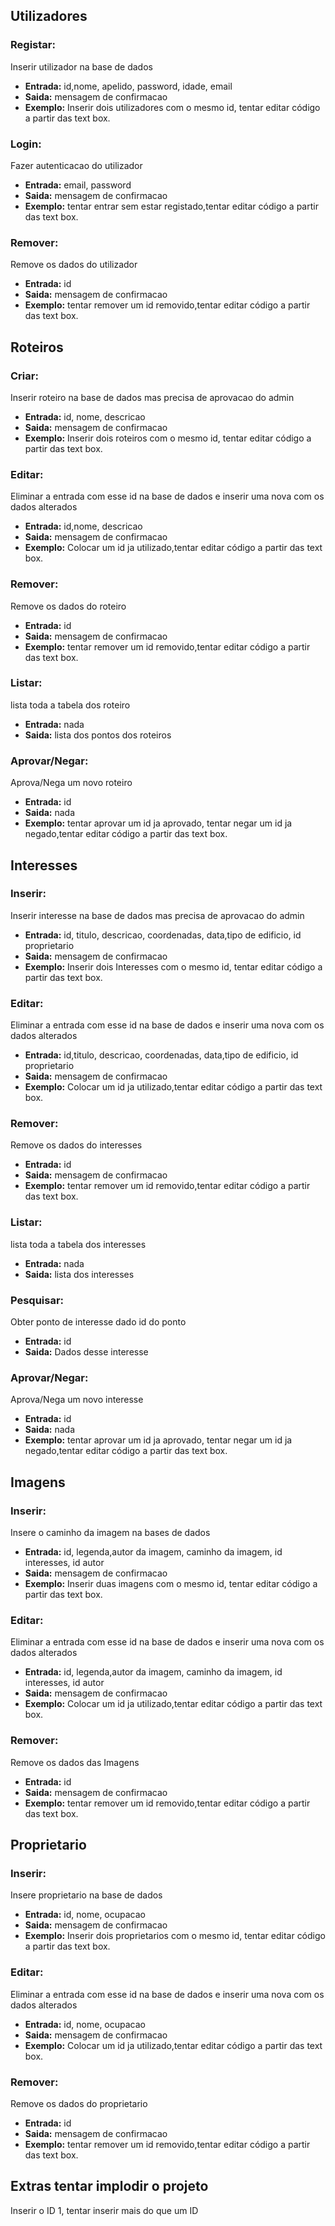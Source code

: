 ## Utilizadores 
### Registar:
Inserir utilizador na base de dados
* **Entrada:** id,nome, apelido, password, idade, email
* **Saida:** mensagem de confirmacao
* **Exemplo:** Inserir dois utilizadores com o mesmo id, tentar editar código a partir das text box.
### Login: 
Fazer autenticacao do utilizador
* **Entrada:** email, password
* **Saida:** mensagem de confirmacao
* **Exemplo:** tentar entrar sem estar registado,tentar editar código a partir das text box.
### Remover:
Remove os dados do utilizador
* **Entrada:** id
* **Saida:** mensagem de confirmacao
* **Exemplo:** tentar remover um id removido,tentar editar código a partir das text box.
## Roteiros
### Criar:
Inserir roteiro na base de dados mas precisa de aprovacao do admin
* **Entrada:** id, nome, descricao
* **Saida:** mensagem de confirmacao
* **Exemplo:** Inserir dois roteiros com o mesmo id, tentar editar código a partir das text box.
### Editar:
Eliminar a entrada com esse id na base de dados e inserir uma nova com os dados alterados
* **Entrada:** id,nome, descricao
* **Saida:** mensagem de confirmacao
* **Exemplo:** Colocar um id ja utilizado,tentar editar código a partir das text box.
### Remover:
Remove os dados do roteiro
* **Entrada:** id
* **Saida:** mensagem de confirmacao
* **Exemplo:** tentar remover um id removido,tentar editar código a partir das text box.
### Listar:
lista toda a tabela dos roteiro
* **Entrada:** nada
* **Saida:** lista dos pontos dos roteiros
### Aprovar/Negar:
Aprova/Nega um novo roteiro
* **Entrada:** id
* **Saida:** nada
* **Exemplo:** tentar aprovar um id ja aprovado, tentar negar um id ja negado,tentar editar código a partir das text box.
## Interesses
### Inserir:
Inserir interesse na base de dados mas precisa de aprovacao do admin
* **Entrada:** id, titulo, descricao, coordenadas, data,tipo de edificio, id proprietario
* **Saida:** mensagem de confirmacao
* **Exemplo:** Inserir dois Interesses com o mesmo id, tentar editar código a partir das text box.
### Editar:
Eliminar a entrada com esse id na base de dados e inserir uma nova com os dados alterados
* **Entrada:** id,titulo, descricao, coordenadas, data,tipo de edificio, id proprietario
* **Saida:** mensagem de confirmacao
* **Exemplo:** Colocar um id ja utilizado,tentar editar código a partir das text box.	
### Remover:
Remove os dados do interesses
* **Entrada:** id
* **Saida:** mensagem de confirmacao
* **Exemplo:** tentar remover um id removido,tentar editar código a partir das text box.
### Listar:
lista toda a tabela dos interesses
* **Entrada:** nada
* **Saida:** lista dos interesses
### Pesquisar:
Obter ponto de interesse dado id do ponto
* **Entrada:** id
* **Saida:** Dados desse interesse
### Aprovar/Negar:
Aprova/Nega um novo interesse
* **Entrada:** id
* **Saida:** nada
* **Exemplo:** tentar aprovar um id ja aprovado, tentar negar um id ja negado,tentar editar código a partir das text box.
## Imagens
### Inserir:
Insere o caminho da imagem na bases de dados
* **Entrada:** id, legenda,autor da imagem, caminho da imagem, id interesses, id autor
* **Saida:** mensagem de confirmacao
* **Exemplo:** Inserir duas imagens com o mesmo id, tentar editar código a partir das text box.
### Editar:
Eliminar a entrada com esse id na base de dados e inserir uma nova com os dados alterados
* **Entrada:** id, legenda,autor da imagem, caminho da imagem, id interesses, id autor
* **Saida:** mensagem de confirmacao
* **Exemplo:** Colocar um id ja utilizado,tentar editar código a partir das text box.
### Remover:
Remove os dados das Imagens
* **Entrada:** id
* **Saida:** mensagem de confirmacao
* **Exemplo:** tentar remover um id removido,tentar editar código a partir das text box.
## Proprietario
### Inserir:
Insere proprietario na base de dados
* **Entrada:**  id, nome, ocupacao
* **Saida:** mensagem de confirmacao
* **Exemplo:** Inserir dois proprietarios com o mesmo id, tentar editar código a partir das text box.
### Editar:
Eliminar a entrada com esse id na base de dados e inserir uma nova com os dados alterados
* **Entrada:** id, nome, ocupacao
* **Saida:** mensagem de confirmacao
* **Exemplo:** Colocar um id ja utilizado,tentar editar código a partir das text box.
### Remover:
Remove os dados do proprietario
* **Entrada:** id
* **Saida:** mensagem de confirmacao
* **Exemplo:** tentar remover um id removido,tentar editar código a partir das text box.

## Extras tentar implodir o projeto
Inserir o ID 1, tentar inserir mais do que um ID  



